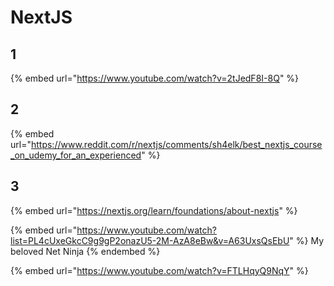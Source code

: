 # NextJS

## 1

{% embed url="https://www.youtube.com/watch?v=2tJedF8I-8Q" %}

## 2

{% embed url="https://www.reddit.com/r/nextjs/comments/sh4elk/best_nextjs_course_on_udemy_for_an_experienced" %}

## 3

{% embed url="https://nextjs.org/learn/foundations/about-nextjs" %}

{% embed url="https://www.youtube.com/watch?list=PL4cUxeGkcC9g9gP2onazU5-2M-AzA8eBw&v=A63UxsQsEbU" %}
My beloved Net Ninja
{% endembed %}

{% embed url="https://www.youtube.com/watch?v=FTLHqyQ9NqY" %}

